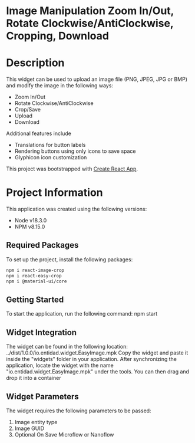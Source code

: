 # Image Manipulation Zoom In/Out, Rotate Clockwise/AntiClockwise, Cropping, Download

# Description

This widget can be used to upload an image file (PNG, JPEG, JPG or BMP) and modify the image in the following ways: 
- Zoom In/Out
- Rotate Clockwise/AntiClockwise
- Crop/Save
- Upload
- Download

Additional features include

- Translations for button labels
- Rendering buttons using only icons to save space
- Glyphicon icon customization

This project was bootstrapped with [Create React App](https://github.com/facebook/create-react-app).

# Project Information

This application was created using the following versions:
- Node v18.3.0
- NPM  v8.15.0

## Required Packages

To set up the project, install the following packages:
```bash
npm i react-image-crop
npm i react-easy-crop
npm i @material-ui/core
```

## Getting Started

To start the application, run the following command:
npm start

## Widget Integration
The widget can be found in the following location:
../dist/1.0.0/io.entidad.widget.EasyImage.mpk
Copy the widget and paste it inside the "widgets" folder in your application. After synchronizing the application, locate the widget with the name "io.entidad.widget.EasyImage.mpk" under the tools. You can then drag and drop it into a container

## Widget Parameters
The widget requires the following parameters to be passed:

1. Image entity type
2. Image GUID
3. Optional On Save Microflow or Nanoflow
